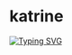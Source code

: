 # katrine
[![Typing SVG](https://readme-typing-svg.demolab.com/?lines=^..^;haii!;katrine+is+here!;:3;+meow!;+akame+style!;+<3)](https://git.io/typing-svg)
